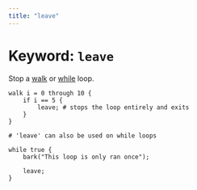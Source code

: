 ```yaml
---
title: "leave"
---
```


# Keyword: `leave`

Stop a [walk](/docs/keywords/walk) or [while](/docs/keywords/while) loop.

```glang
walk i = 0 through 10 {
    if i == 5 {
        leave; # stops the loop entirely and exits
    }
}

# 'leave' can also be used on while loops

while true {
    bark("This loop is only ran once");

    leave;
}
```
